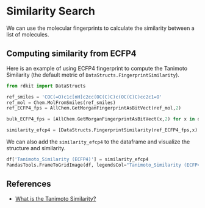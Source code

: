 # Similarity Search

We can use the molecular fingerprints to calculate the similarity between a list of molecules. 

## Computing similarity from ECFP4

Here is an example of using ECFP4 fingerprint to compute the Tanimoto Similarity (the default metric of `DataStructs.FingerprintSimilarity`).


```python
from rdkit import DataStructs

ref_smiles = 'COC(=O)c1c[nH]c2cc(OC(C)C)c(OC(C)C)cc2c1=O'
ref_mol = Chem.MolFromSmiles(ref_smiles)
ref_ECFP4_fps = AllChem.GetMorganFingerprintAsBitVect(ref_mol,2)

bulk_ECFP4_fps = [AllChem.GetMorganFingerprintAsBitVect(x,2) for x in df['ROMol']]

similarity_efcp4 = [DataStructs.FingerprintSimilarity(ref_ECFP4_fps,x) for x in bulk_ECFP4_fps]
```

We can also add the `similarity_efcp4` to the dataframe and visualize the structure and similarity.

```python
df['Tanimoto_Similarity (ECFP4)'] = similarity_efcp4
PandasTools.FrameToGridImage(df, legendsCol="Tanimoto_Similarity (ECFP4)", molsPerRow=4)
```

## References

- [What is the Tanimoto Similarity?](https://www.pinecone.io/learn/roughly-explained/tanimoto-similarity/)